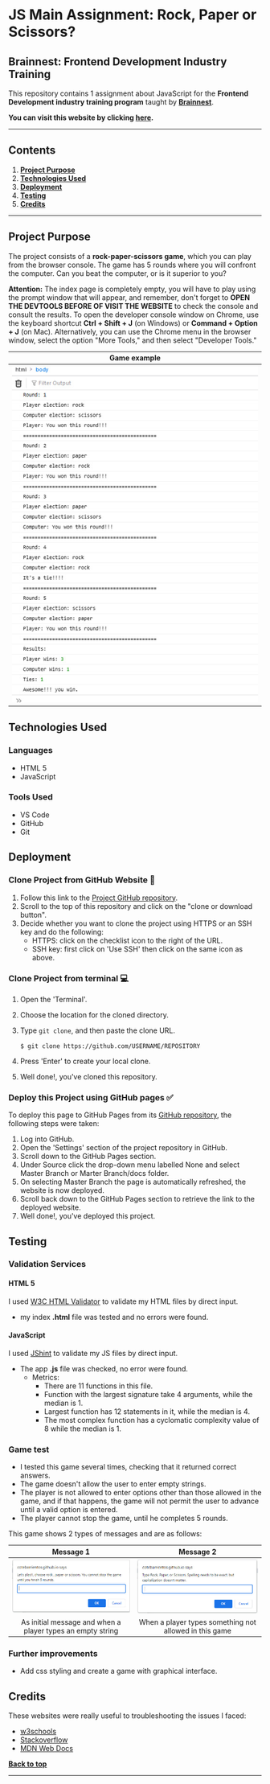 # JS Main Assignment: Rock, Paper or Scissors?

## Brainnest: Frontend Development Industry Training

This repository contains 1 assignment about JavaScript for the **Frontend Development industry training program**
taught by [**Brainnest**](https://www.brainnest.consulting/).

**You can visit this website by clicking [here](https://cotebarrientos.github.io/main-js-assignment/).**

---

## Contents

1. [**Project Purpose**](#project-purpose)
2. [**Technologies Used**](#technologies-used)
3. [**Deployment**](#deployment)
4. [**Testing**](#testing)
5. [**Credits**](#credits)

---

## Project Purpose

The project consists of a **rock-paper-scissors game**, which you can play from
the browser console. The game has 5 rounds where you will confront the
computer. Can you beat the computer, or is it superior to you?

**Attention:** The index page is completely empty, you will have to play using the prompt
window that will appear, and remember, don't forget to **OPEN THE DEVTOOLS BEFORE OF VISIT THE WEBSITE** to
check the console and consult the results. To open the developer console window on Chrome, use the keyboard
shortcut **Ctrl + Shift + J** (on Windows) or **Command + Option + J** (on Mac). Alternatively, you can use
the Chrome menu in the browser window, select the option "More Tools," and then select "Developer Tools."

|                                                  **Game example**                                                   |
| :-----------------------------------------------------------------------------------------------------------------: |
| ![Game Example](https://github.com/cotebarrientos/main-js-assignment/blob/main/img/console_screeshoot.jpg?raw=true) |

## Technologies Used

### Languages

- HTML 5
- JavaScript

### Tools Used

- VS Code
- GitHub
- Git

## Deployment

### Clone Project from GitHub Website 📁

1. Follow this link to the [Project GitHub repository](https://github.com/cotebarrientos/main-css-assignment).
2. Scroll to the top of this repository and click on the "clone or download button".
3. Decide whether you want to clone the project using HTTPS or an SSH key and do the following:
   - HTTPS: click on the checklist icon to the right of the URL.
   - SSH key: first click on 'Use SSH' then click on the same icon as above.

### Clone Project from terminal 💻

1.  Open the 'Terminal'.
2.  Choose the location for the cloned directory.
3.  Type `git clone`, and then paste the clone URL.

        $ git clone https://github.com/USERNAME/REPOSITORY

4.  Press 'Enter' to create your local clone.
5.  Well done!, you've cloned this repository.

### Deploy this Project using GitHub pages ✅

To deploy this page to GitHub Pages from its [GitHub repository](https://github.com/cotebarrientos/main-js-assignment), the following steps were taken:

1. Log into GitHub.
2. Open the 'Settings' section of the project repository in GitHub.
3. Scroll down to the GitHub Pages section.
4. Under Source click the drop-down menu labelled None and select Master Branch or Marter Branch/docs folder.
5. On selecting Master Branch the page is automatically refreshed, the website is now deployed.
6. Scroll back down to the GitHub Pages section to retrieve the link to the deployed website.
7. Well done!, you've deployed this project.

## Testing

### Validation Services

#### HTML 5

I used <a href="https://validator.w3.org/" target="_blank">W3C HTML Validator</a> to validate my HTML files by direct input.

- my index **.html** file was tested and no errors were found.

#### JavaScript

I used <a href="https://jshint.com/" target="_blank">JShint</a> to validate my JS files by direct input.

- The app **.js** file was checked, no error were found.
  - Metrics:
    - There are 11 functions in this file.
    - Function with the largest signature take 4 arguments, while the median is 1.
    - Largest function has 12 statements in it, while the median is 4.
    - The most complex function has a cyclomatic complexity value of 8 while the median is 1.

### Game test

- I tested this game several times, checking that it returned correct answers.
- The game doesn't allow the user to enter empty strings.
- The player is not allowed to enter options other than those allowed in the game, and if that happens, the game will not permit the user to advance until a valid option is entered.
- The player cannot stop the game, until he completes 5 rounds.

This game shows 2 types of messages and are as follows:

|                                                 Message 1                                                  |                                                  Message 2                                                  |
| :--------------------------------------------------------------------------------------------------------: | :---------------------------------------------------------------------------------------------------------: |
| ![First message](https://github.com/cotebarrientos/main-js-assignment/blob/main/img/message1.jpg?raw=true) | ![Second Message](https://github.com/cotebarrientos/main-js-assignment/blob/main/img/message2.jpg?raw=true) |
|                         As initial message and when a player types an empty string                         |                           When a player types something not allowed in this game                            |

### Further improvements

- Add css styling and create a game with graphical interface.

## Credits

These websites were really useful to troubleshooting the issues I faced:

- [w3schools](https://www.w3schools.com/)
- [Stackoverflow](https://stackoverflow.com/)
- [MDN Web Docs](https://developer.mozilla.org/en-US/)

[**Back to top**](#contents)

---

